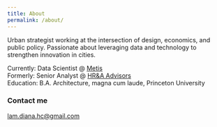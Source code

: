 ```yaml
---
title: About
permalink: /about/
---
```


Urban strategist working at the intersection of design, economics, and public policy. Passionate about leveraging data and technology to strengthen innovation in cities.

Currently: Data Scientist @ [Metis](http://thisismetis.com)<br> 
Formerly: Senior Analyst @ [HR&A Advisors](http://hraadvisors.com)<br> 
Education: B.A. Architecture, magna cum laude, Princeton University  

### Contact me

[lam.diana.hc@gmail.com](mailto:lam.diana.hc@gmail.com)



